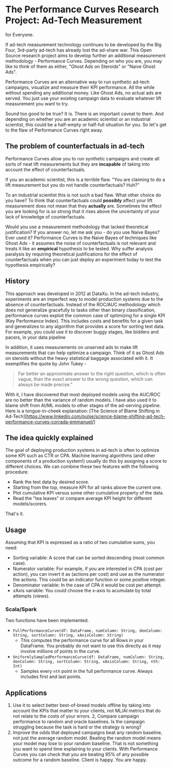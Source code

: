 # The Performance Curves Research Project: Ad-Tech Measurement
for Everyone.

If ad-tech measurement technology continues to be developed by
the Big Four, 3rd-party ad-tech has already lost the ad-share war.
This Open Source research project aims to develop further an
additional measurement methodology - Performance Curves. Depending
on who you are, you may like to think of them as either, "Ghost Ads
on Steroids" or "Naive Ghost Ads".

Performance Curves are an alternative way to run synthetic ad-tech
campaigns, visualize and measure their KPI performance. All the while
without spending any additional money. Like Ghost Ads, no actual ads
are served. You just use your existing campaign data to evaluate
whatever lift measurement you want to try.

Sound too good to be true? It is. There is an important caveat to them.
And depending on whether you are an academic scientist or an 
industrial scientist, this could be a half-empty or half-full situation
for you. So let's get to the flaw of Performance Curves right away.

## The problem of counterfactuals in ad-tech

Performance Curves allow you to run synthetic campaigns and create all
sorts of neat lift measurements but they are **incapable** of taking
into account the effect of counterfactuals.

If you an academic scientist, this is a terrible flaw. "You are claiming
to do a lift measurement but you do not handle counterfactuals? Huh?"

To an industrial scientist this is not such a bad flaw. What other
choice do you have? To think that counterfactuals could **possibly**
affect your lift measurement does not mean that they **actually** are.
Sometimes the effect you are looking for is so strong that it rises
above the uncertainty of your lack of knowledge of counterfactuals.

Would you use a measurement methodology that lacked theoretical
justification? If you answer no, let me ask you - do you use
Naive Bayes? Ever used it? Performance Curves is the Naive Bayes of
techniques like Ghost Ads - it assumes the noise of counterfactuals
is not relevant and treats it like an **empirical** hypothesis
to be tested. Why suffer analysis paralysis by requiring theoretical
justifications for the effect of counterfactuals when you can just 
deploy an experiment today to test the hypothesis empirically?

## History

This approach was developed in 2012 at DataXu. In the ad-tech
industry, experiments are an imperfect way to model production
systems due to the absence of counterfactuals. Instead of the ROC/AUC
methodology which does not generalize gracefully to tasks other than
binary classification, performance curves exploit the common case of
optimizing for a single KPI (Key Performance Index). This includes
costs and benefits for a given task and generalizes to any algorithm
that provides a score for sorting test data. For example, you could
use it to discover buggy stages, like bidders and pacers, in your data
pipeline

In addition, it uses measurements on unserved ads to make lift measurements that can
help optimize a campaign. Think of it as Ghost Ads on steroids without the heavy
statistical baggage associated with it. It exemplifies the quote by John Tukey - 
> Far better an approximate answer to the right question, which is often vague, than 
> the exact answer to the wrong question, which can always be made precise."

With it, I have discovered that most deployed models using the AUC/ROC are no better
than the variance of random models. I have also used it to blame shift from AI/ML models
to other stages of the ad-serving pipeline. Here is a tongue-in-cheek explanation:
[The Science of Blame Shifting in Ad-Tech][https://www.linkedin.com/pulse/science-blame-shifting-ad-tech-performance-curves-corrada-emmanuel/]

## The idea quickly explained

The goal of deploying production systems in ad-tech is often to
optimize some KPI such as CTR or CPA. Machine learning algorithms (and
other components of a production system!) usually do this by assigning
a score to different choices. We can combine these two features with
the following procedure: 
* Rank the test data by desired score. 
* Starting from the top, measure KPI for all ranks above the current
one.
* Plot cumulative KPI versus some other cumulative property of the data.
* Read the "tea leaves" or compare average KPI height for different models/scorers.

That's it.

## Usage

Assuming that KPI is expressed as a ratio of two cumulative sums, you
need: 
* Sorting variable: A score that can be sorted descending (most
common case). 
* Numerator variable: For example, if you are interested
in CPA (cost per action), you can invert it as (actions per cost) and
use as the numerator the actions. This could be an indicator function
or some positive integer. 
* Denominator variable: In the case of CPA
it would be cost per attempt. 
* xAxis variable: You could choose the
x-axis to acumulate by total attempts (views).

### Scala/Spark

Two functions have been implemented.

* `FullPerformanceCurve(df: DataFrame, numColumn: String, denColumn: String, sortColumn: String, xAxisColumn: String)`
  * This computes the performance curve for all Rows in your DataFrame. You probably do not want to use this directly as it may involve millions of points in the curve.
* `UniformlySampledPerformanceCurve(df: DataFrame, numColumn: String, denColumn: String, sortColumn: String, xAxisColumn: String, nth: Int)`
  * Samples every `nth` point in the full performance curve. Always includes first and last points.

## Applications

1. Use it to select better best-of-breed models offline by taking into
account the KPIs that matter to your clients, not ML/AI metrics that
do not relate to the costs of your errors.
2, Compare campaign performance to random and oracle baselines. Is the
campaign struggling because the task is hard or the strategy is wrong?
3. Improve the odds that deployed campaigns beat any random baseline, not just
the average random model. Beating the random model means your model may
lose to your random baseline. That is not something you want to spend
time explaining to your clients. With Performance Curves you can check
that you are beating 95% of any possible outcome for a random baseline.
Client is happy. You are happy.



